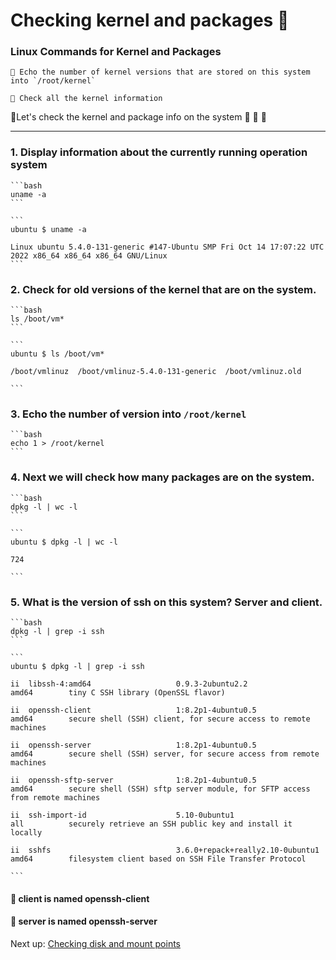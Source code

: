 # Checking kernel and packages 🐧

### Linux Commands for Kernel and Packages

```admonish summary
🐧 Echo the number of kernel versions that are stored on this system into `/root/kernel`

🐧 Check all the kernel information
```

💬Let's check the kernel and package info on the system 🐧 🐧 🐧

---

### 1. Display information about the currently running operation system

~~~admonish example title="Input"
```bash
uname -a
```
~~~

~~~admonish collapsible=true title="Example Output"
```
ubuntu $ uname -a
Linux ubuntu 5.4.0-131-generic #147-Ubuntu SMP Fri Oct 14 17:07:22 UTC 2022 x86_64 x86_64 x86_64 GNU/Linux
```
~~~

### 2. Check for old versions of the kernel that are on the system.

~~~admonish example title="Input"
```bash
ls /boot/vm*
```
~~~

~~~admonish collapsible=true title="Example Output"
```
ubuntu $ ls /boot/vm*
/boot/vmlinuz  /boot/vmlinuz-5.4.0-131-generic  /boot/vmlinuz.old
```
~~~

### 3. Echo the number of version into `/root/kernel`

~~~admonish example title="Input"
```bash
echo 1 > /root/kernel
```
~~~

### 4. Next we will check how many packages are on the system.

~~~admonish example title="Input"
```bash
dpkg -l | wc -l
```
~~~

~~~admonish collapsible=true title="Example Output"
```
ubuntu $ dpkg -l | wc -l
724
```
~~~

### 5. What is the version of ssh on this system? Server and client.

~~~admonish example title="Input"
```bash
dpkg -l | grep -i ssh
```
~~~

~~~admonish collapsible=true title="Example Output"
```
ubuntu $ dpkg -l | grep -i ssh
ii  libssh-4:amd64                   0.9.3-2ubuntu2.2                  amd64        tiny C SSH library (OpenSSL flavor)
ii  openssh-client                   1:8.2p1-4ubuntu0.5                amd64        secure shell (SSH) client, for secure access to remote machines
ii  openssh-server                   1:8.2p1-4ubuntu0.5                amd64        secure shell (SSH) server, for secure access from remote machines
ii  openssh-sftp-server              1:8.2p1-4ubuntu0.5                amd64        secure shell (SSH) sftp server module, for SFTP access from remote machines
ii  ssh-import-id                    5.10-0ubuntu1                     all          securely retrieve an SSH public key and install it locally
ii  sshfs                            3.6.0+repack+really2.10-0ubuntu1  amd64        filesystem client based on SSH File Transfer Protocol
```
~~~

#### 💬 client is named **openssh-client**

#### 💬 server is named **openssh-server**

Next up: [Checking disk and mount points](./checking_disk_and_mount_points.md)


